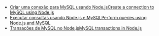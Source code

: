 * [<span data-ttu-id="225e6-101">Criar uma conexão para MySQL usando Node.js</span><span class="sxs-lookup"><span data-stu-id="225e6-101">Create a connection to MySQL using Node.js</span></span>](https://github.com/mysqljs/mysql/blob/master/Readme.md#establishing-connections)
* [<span data-ttu-id="225e6-102">Executar consultas usando Node.js e MySQL</span><span class="sxs-lookup"><span data-stu-id="225e6-102">Perform queries using Node.js and MySQL</span></span>](https://github.com/mysqljs/mysql/blob/master/Readme.md#performing-queries)
* [<span data-ttu-id="225e6-103">Transações de MySQL no Node.js</span><span class="sxs-lookup"><span data-stu-id="225e6-103">MySQL transactions in Node.js</span></span>](https://github.com/mysqljs/mysql/blob/master/Readme.md#transactions)

